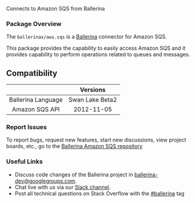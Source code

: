 Connects to Amazon SQS from Ballerina

### Package Overview
The `ballerinax/aws.sqs` is a [Ballerina](https://ballerina.io/) connector for Amazon SQS.

This package provides the capability to easily access Amazon SQS and it provides capability to perform operations related to queues and messages.

## Compatibility
|                             |            Versions      |
|:---------------------------:|:------------------------:|
| Ballerina Language          |     Swan Lake Beta2      |
| Amazon SQS API              |       2012-11-05         |            |

### Report Issues

To report bugs, request new features, start new discussions, view project boards, etc., go to the [Ballerina Amazon SQS repository](https://github.com/ballerina-platform/module-ballerinax-aws.sqs)

### Useful Links
- Discuss code changes of the Ballerina project in [ballerina-dev@googlegroups.com](mailto:ballerina-dev@googlegroups.com).
- Chat live with us via our [Slack channel](https://ballerina.io/community/slack/).
- Post all technical questions on Stack Overflow with the [#ballerina](https://stackoverflow.com/questions/tagged/ballerina) tag
